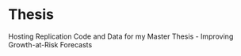 # Thesis
Hosting Replication Code and Data for my Master Thesis - Improving Growth-at-Risk Forecasts
